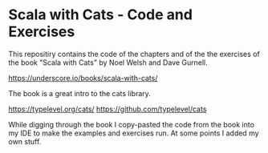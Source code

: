 # Scala with Cats - Code and Exercises

This repositiry contains the code of the chapters and of the the exercises
of the book "Scala with Cats" by Noel Welsh and Dave Gurnell.

https://underscore.io/books/scala-with-cats/

The book is a great intro to the cats library.

https://typelevel.org/cats/
https://github.com/typelevel/cats

While digging through the book I copy-pasted the code from the book
into my IDE to make the examples and exercises run.
At some points I added my own stuff. 
